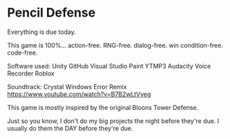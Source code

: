 # Pencil Defense
Everything is due today. 

This game is 100%...
action-free. 
RNG-free. 
dialog-free. 
win condition-free. 
code-free. 

Software used: 
Unity
GitHub
Visual Studio
Paint
YTMP3
Audacity
Voice Recorder
Roblox

Soundtrack: Crystal Windows Error Remix
https://www.youtube.com/watch?v=B7B2wLtVyeg

This game is mostly inspired by the original Bloons Tower Defense. 

Just so you know, I don't do my big projects the night before they're due. I usually do them the DAY before they're due. 
